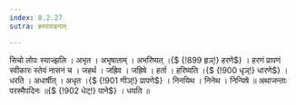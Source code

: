 ```yaml
---
index: 8.2.27
sutra: ह्रस्वादङ्गात्

---
```

 सिचो लोपः स्याज्झलि । अभृत । अभृषाताम् । अभरिष्यत् ।{$ {!899 हृञ्!} हरणे$} । हरणं प्रापणं स्वीकारः स्तेयं नासनं च । जहर्थ । जह्रिव । जह्रिषे । हर्ता । हरिष्यति ।{$ {!900 धृञ्!} धारणे$} । धरति । अधार्षीत् । अधृत ।{$ {!901 णीञ्!} प्रापणे$} । निनयिथ । निनेथ । निन्यिषे ॥	अथाजन्ताः परस्मैपदिनः ॥{$ {!902 धेट्!} पाने$} । धयति ॥